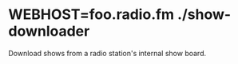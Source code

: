 # WEBHOST=foo.radio.fm ./show-downloader
Download shows from a radio station's internal show board.
